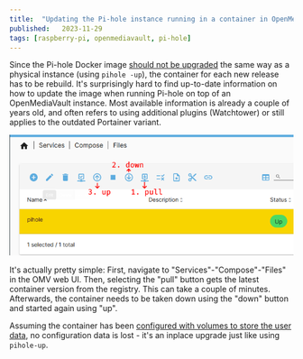 ```yaml
---
title:  "Updating the Pi-hole instance running in a container in OpenMediaVault"
published:   2023-11-29
tags: [raspberry-pi, openmediavault, pi-hole]
---
```


Since the Pi-hole Docker image [should not be upgraded](https://github.com/pi-hole/docker-pi-hole#upgrading--reconfiguring) the same way as a physical instance (using `pihole -up`), the container for each new release has to be rebuild. It's surprisingly hard to find up-to-date information on how to update the image when running Pi-hole on top of an OpenMediaVault instance. Most available information is already a couple of years old, and often refers to using additional plugins (Watchtower) or still applies to the outdated Portainer variant.

![OMV Pi-hole update](media/11-23-omv-pihole-update.png "Image showing the three steps necessary to update the Pi-hole container in OpenMediaVault")

It's actually pretty simple: First, navigate to "Services"-"Compose"-"Files" in the OMV web UI. Then, selecting the "pull" button gets the latest container version from the registry. This can take a couple of minutes. Afterwards, the container needs to be taken down using the "down" button and started again using "up".

Assuming the container has been [configured with volumes to store the user data](https://github.com/pi-hole/docker-pi-hole#quick-start), no configuration data is lost - it's an inplace upgrade just like using `pihole-up`.